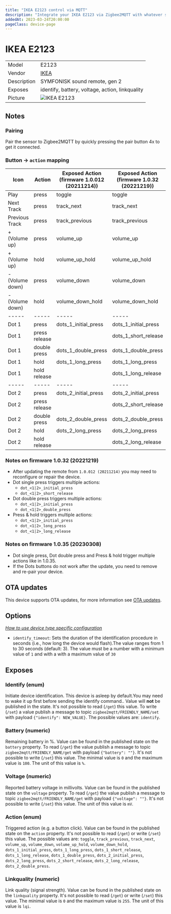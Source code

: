 ```yaml
---
title: "IKEA E2123 control via MQTT"
description: "Integrate your IKEA E2123 via Zigbee2MQTT with whatever smart home infrastructure you are using without the vendor's bridge or gateway."
addedAt: 2023-03-24T20:00:00
pageClass: device-page
---
```


<!-- !!!! -->
<!-- ATTENTION: This file is auto-generated through docgen! -->
<!-- You can only edit the "Notes"-Section between the two comment lines "Notes BEGIN" and "Notes END". -->
<!-- Do not use h1 or h2 heading within "## Notes"-Section. -->
<!-- !!!! -->

# IKEA E2123

|     |     |
|-----|-----|
| Model | E2123  |
| Vendor  | [IKEA](/supported-devices/#v=IKEA)  |
| Description | SYMFONISK sound remote, gen 2 |
| Exposes | identify, battery, voltage, action, linkquality |
| Picture | ![IKEA E2123](https://www.zigbee2mqtt.io/images/devices/E2123.png) |


<!-- Notes BEGIN: You can edit here. Add "## Notes" headline if not already present. -->
## Notes


### Pairing

Pair the sensor to Zigbee2MQTT by quickly pressing the pair button 4x to get it connected.

### Button -> `action` mapping

|Icon|Action|Exposed Action (firmware 1.0.012 (20211214))|Exposed Action (firmware 1.0.32 (20221219))|Exposed Action (firmware 1.0.35 (20230308))
|-----|-----|-----|-----|-----|
|Play|press|toggle|toggle|play_pause
|Next Track|press|track_next|track_next|track_next
|Previous Track|press|track_previous|track_previous|track_previous
|+ (Volume up)|press|volume_up|volume_up|volume_up
|+ (Volume up)|hold|volume_up_hold|volume_up_hold|volume_up_hold
|- (Volume down)|press|volume_down|volume_down|volume_down
|- (Volume down)|hold|volume_down_hold|volume_down_hold|volume_down_hold
|-----|-----|-----|-----|-----|
|Dot 1|press|dots_1_initial_press|dots_1_initial_press|dots_1_initial_press
|Dot 1|press release||dots_1_short_release|dots_1_short_release
|Dot 1|double press|dots_1_double_press|dots_1_double_press|dots_1_double_press
|Dot 1|hold|dots_1_long_press|dots_1_long_press|dots_1_long_press
|Dot 1|hold release||dots_1_long_release|dots_1_long_release
|-----|-----|-----|-----|-----|
|Dot 2|press|dots_2_initial_press|dots_2_initial_press|dots_2_initial_press
|Dot 2|press release||dots_2_short_release|dots_2_short_release
|Dot 2|double press|dots_2_double_press|dots_2_double_press|dots_2_double_press
|Dot 2|hold|dots_2_long_press|dots_2_long_press|dots_2_long_press
|Dot 2|hold release||dots_2_long_release|dots_2_long_release

### Notes on firmware 1.0.32 (20221219)

* After updating the remote from `1.0.012 (20211214)` you may need to reconfigure or repair the device.
* Dot single press triggers multiple actions:
  * `dot_<1|2>_initial_press`
  * `dot_<1|2>_short_release`
* Dot double press triggers multiple actions:
  * `dot_<1|2>_initial_press`
  * `dot_<1|2>_double_press`
* Press & hold triggers multiple actions:
  * `dot_<1|2>_initial_press`
  * `dot_<1|2>_long_press`
  * `dot_<1|2>_long_release`

### Notes on firmware 1.0.35 (20230308)

* Dot single press, Dot double press and Press & hold trigger multiple actions like in 1.0.35.
* If the Dots buttons do not work after the update, you need to remove and re-pair your device.
<!-- Notes END: Do not edit below this line -->


## OTA updates
This device supports OTA updates, for more information see [OTA updates](../guide/usage/ota_updates.md).


## Options
*[How to use device type specific configuration](../guide/configuration/devices-groups.md#specific-device-options)*

* `identify_timeout`: Sets the duration of the identification procedure in seconds (i.e., how long the device would flash).The value ranges from 1 to 30 seconds (default: 3). The value must be a number with a minimum value of `1` and with a with a maximum value of `30`


## Exposes

### Identify (enum)
Initiate device identification. This device is asleep by default.You may need to wake it up first before sending the identify command..
Value will **not** be published in the state.
It's not possible to read (`/get`) this value.
To write (`/set`) a value publish a message to topic `zigbee2mqtt/FRIENDLY_NAME/set` with payload `{"identify": NEW_VALUE}`.
The possible values are: `identify`.

### Battery (numeric)
Remaining battery in %.
Value can be found in the published state on the `battery` property.
To read (`/get`) the value publish a message to topic `zigbee2mqtt/FRIENDLY_NAME/get` with payload `{"battery": ""}`.
It's not possible to write (`/set`) this value.
The minimal value is `0` and the maximum value is `100`.
The unit of this value is `%`.

### Voltage (numeric)
Reported battery voltage in millivolts.
Value can be found in the published state on the `voltage` property.
To read (`/get`) the value publish a message to topic `zigbee2mqtt/FRIENDLY_NAME/get` with payload `{"voltage": ""}`.
It's not possible to write (`/set`) this value.
The unit of this value is `mV`.

### Action (enum)
Triggered action (e.g. a button click).
Value can be found in the published state on the `action` property.
It's not possible to read (`/get`) or write (`/set`) this value.
The possible values are: `toggle`, `track_previous`, `track_next`, `volume_up`, `volume_down`, `volume_up_hold`, `volume_down_hold`, `dots_1_initial_press`, `dots_1_long_press`, `dots_1_short_release`, `dots_1_long_release`, `dots_1_double_press`, `dots_2_initial_press`, `dots_2_long_press`, `dots_2_short_release`, `dots_2_long_release`, `dots_2_double_press`.

### Linkquality (numeric)
Link quality (signal strength).
Value can be found in the published state on the `linkquality` property.
It's not possible to read (`/get`) or write (`/set`) this value.
The minimal value is `0` and the maximum value is `255`.
The unit of this value is `lqi`.

